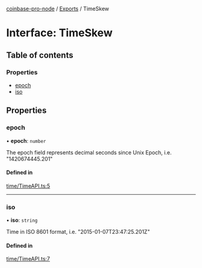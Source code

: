 [coinbase-pro-node](../README.md) / [Exports](../modules.md) / TimeSkew

# Interface: TimeSkew

## Table of contents

### Properties

- [epoch](TimeSkew.md#epoch)
- [iso](TimeSkew.md#iso)

## Properties

### epoch

• **epoch**: `number`

The epoch field represents decimal seconds since Unix Epoch, i.e. "1420674445.201"

#### Defined in

[time/TimeAPI.ts:5](https://github.com/bennycode/coinbase-pro-node/blob/dacd532/src/time/TimeAPI.ts#L5)

---

### iso

• **iso**: `string`

Time in ISO 8601 format, i.e. "2015-01-07T23:47:25.201Z"

#### Defined in

[time/TimeAPI.ts:7](https://github.com/bennycode/coinbase-pro-node/blob/dacd532/src/time/TimeAPI.ts#L7)
